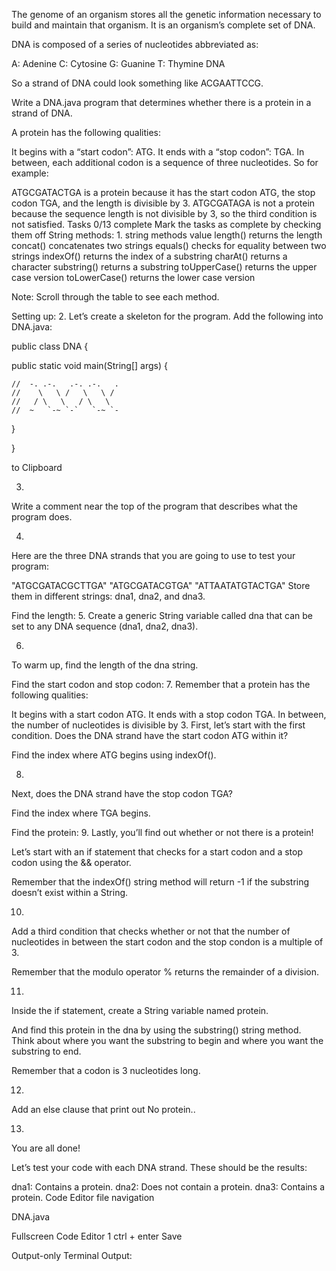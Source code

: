 The genome of an organism stores all the genetic information necessary to build and maintain that organism. It is an organism’s complete set of DNA.

DNA is composed of a series of nucleotides abbreviated as:

A: Adenine
C: Cytosine
G: Guanine
T: Thymine
DNA

So a strand of DNA could look something like ACGAATTCCG.

Write a DNA.java program that determines whether there is a protein in a strand of DNA.

A protein has the following qualities:

It begins with a “start codon”: ATG.
It ends with a “stop codon”: TGA.
In between, each additional codon is a sequence of three nucleotides.
So for example:

ATGCGATACTGA is a protein because it has the start codon ATG, the stop codon TGA, and the length is divisible by 3.
ATGCGATAGA is not a protein because the sequence length is not divisible by 3, so the third condition is not satisfied.
Tasks
0/13 complete
Mark the tasks as complete by checking them off
String methods:
1.
string methods	value
length()	returns the length
concat()	concatenates two strings
equals()	checks for equality between two strings
indexOf()	returns the index of a substring
charAt()	returns a character
substring()	returns a substring
toUpperCase()	returns the upper case version
toLowerCase()	returns the lower case version

Note: Scroll through the table to see each method.

Setting up:
2.
Let’s create a skeleton for the program. Add the following into DNA.java:

public class DNA {
  
  public static void main(String[] args) {
             
    //  -. .-.   .-. .-.   .
    //    \   \ /   \   \ / 
    //   / \   \   / \   \  
    //  ~   `-~ `-`   `-~ `-
    
  }
  
}

to Clipboard

3.
Write a comment near the top of the program that describes what the program does.

4.
Here are the three DNA strands that you are going to use to test your program:

"ATGCGATACGCTTGA"
"ATGCGATACGTGA"
"ATTAATATGTACTGA"
Store them in different strings: dna1, dna2, and dna3.

Find the length:
5.
Create a generic String variable called dna that can be set to any DNA sequence (dna1, dna2, dna3).

6.
To warm up, find the length of the dna string.

Find the start codon and stop codon:
7.
Remember that a protein has the following qualities:

It begins with a start codon ATG.
It ends with a stop codon TGA.
In between, the number of nucleotides is divisible by 3.
First, let’s start with the first condition. Does the DNA strand have the start codon ATG within it?

Find the index where ATG begins using indexOf().

8.
Next, does the DNA strand have the stop codon TGA?

Find the index where TGA begins.

Find the protein:
9.
Lastly, you’ll find out whether or not there is a protein!

Let’s start with an if statement that checks for a start codon and a stop codon using the && operator.

Remember that the indexOf() string method will return -1 if the substring doesn’t exist within a String.

10.
Add a third condition that checks whether or not that the number of nucleotides in between the start codon and the stop condon is a multiple of 3.

Remember that the modulo operator % returns the remainder of a division.

11.
Inside the if statement, create a String variable named protein.

And find this protein in the dna by using the substring() string method. Think about where you want the substring to begin and where you want the substring to end.

Remember that a codon is 3 nucleotides long.

12.
Add an else clause that print out No protein..

13.
You are all done!

Let’s test your code with each DNA strand. These should be the results:

dna1: Contains a protein.
dna2: Does not contain a protein.
dna3: Contains a protein.
Code Editor
file navigation

DNA.java

Fullscreen Code Editor
1
ctrl + enter
Save

Output-only Terminal
Output:
 
